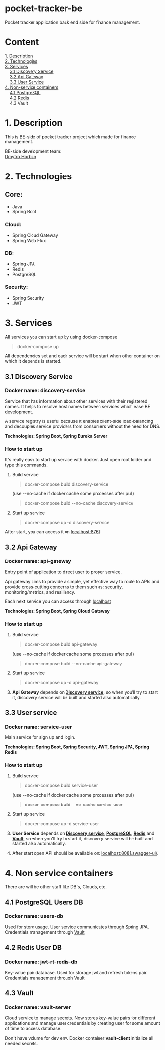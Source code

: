 # pocket-tracker-be
Pocket tracker application back end side for 
finance management.

# Content

[1. Description](#1-description)  
[2. Technologies](#2-technologies)  
[3. Services](#3-services)  
&nbsp;&nbsp;&nbsp;&nbsp;[3.1 Discovery Service](#31-discovery-service)  
&nbsp;&nbsp;&nbsp;&nbsp;[3.2 Api Gateway](#32-api-gateway)  
&nbsp;&nbsp;&nbsp;&nbsp;[3.3 User Service](#33-user-service)  
[4. Non-service containers](#4-non-service-containers)  
&nbsp;&nbsp;&nbsp;&nbsp;[4.1 PostgreSQL](#41-postgresql-users-db)  
&nbsp;&nbsp;&nbsp;&nbsp;[4.2 Redis](#42-redis-user-db)  
&nbsp;&nbsp;&nbsp;&nbsp;[4.3 Vault](#43-vault)  

# 1. Description

This is BE-side of pocket tracker project which made for finance management.

BE-side development team:  
[Dmytro Horban](https://www.linkedin.com/in/takeuchuha/)

# 2. Technologies

## Core:
* Java
* Spring Boot

### Cloud:
* Spring Cloud Gateway
* Spring Web Flux

### DB:
* Spring JPA
* Redis
* PostgreSQL

### Security:
* Spring Security
* JWT

# 3. Services

All services you can start up by using docker-compose
> docker-compose up

All dependencies set and each service 
will be start when other container 
on which it depends is started.

## 3.1 Discovery Service

### Docker name: discovery-service

Service that has information about other services with 
their registered names. It helps to resolve host names 
between services which ease BE development.

A service registry is useful because it enables 
client-side load-balancing and decouples service 
providers from consumers without the need for DNS.

**Technologies: Spring Boot, Spring Eureka Server**

### How to start up

It's really easy to start up service with docker.
Just open root folder and type this commands.

1. Build service
    > docker-compose build discovery-service

    (use --no-cache if docker cache some processes after pull)
    
    > docker-compose build --no-cache discovery-service

2. Start up service
    
    > docker-compose up -d discovery-service

After start, you can access it on 
[localhost:8761](http://localhost:8761/)

## 3.2 Api Gateway

### Docker name: api-gateway

Entry point of application to direct user to proper service.

Api gateway aims to provide a simple, 
yet effective way to route to APIs and provide 
cross-cutting concerns to them such as: security, 
monitoring/metrics, and resiliency.

Each next service you can access through [localhost](http://localhost/)

**Technologies: Spring Boot, Spring Cloud Gateway**

### How to start up

1. Build service
   > docker-compose build api-gateway

   (use --no-cache if docker cache some processes after pull)

   > docker-compose build --no-cache api-gateway

2. Start up service

   > docker-compose up -d api-gateway

3. **Api Gateway** depends on 
**[Discovery service](#31-discovery-service)**, so when
you'll try to start it, discovery service will be built 
and started also automatically.

## 3.3 User service

### Docker name: service-user

Main service for sign up and login.

**Technologies: Spring Boot, Spring Security, JWT, Spring JPA, Spring Redis**

### How to start up

1. Build service
   > docker-compose build service-user

   (use --no-cache if docker cache some processes after pull)

   > docker-compose build --no-cache service-user

2. Start up service

   > docker-compose up -d service-user

3. **User Service** depends on
   **[Discovery service](#31-discovery-service)**, 
   **[PostgreSQL](#41-postgresql-users-db)**,
   **[Redis](#42-redis-user-db)** and
   **[Vault](#43-vault)**, so when
   you'll try to start it, discovery service will be built
   and started also automatically.

4. After start open API should be available on: 
[localhost:8081/swagger-ui/](http://localhost:8081/swagger-ui/index.html#/).

# 4. Non service containers

There are will be other staff like DB's, Clouds, etc.

## 4.1 PostgreSQL Users DB

### Docker name: users-db

Used for store usage. User service communicates through Spring JPA.
Credentials management through [Vault](#43-vault)

## 4.2 Redis User DB

### Docker name: jwt-rt-redis-db

Key-value pair database. Used for storage jwt and refresh tokens pair.
Credentials management through [Vault](#43-vault)

## 4.3 Vault

### Docker name: vault-server

Cloud service to manage secrets. 
Now stores key-value pairs for different applications 
and manage user credentials 
by creating user for some amount of time to access database.

Don't have volume for dev env. 
Docker container **vault-client** initialize all needed secrets.

